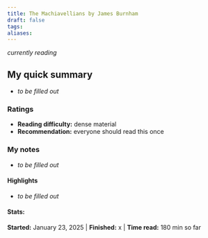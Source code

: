 ```yaml
---
title: The Machiavellians by James Burnham
draft: false
tags: 
aliases:
---
```

*currently reading*

## My quick summary
- *to be filled out*

### Ratings
- **Reading difficulty:** dense material
- **Recommendation:** everyone should read this once

### My notes
- *to be filled out*

#### Highlights
- *to be filled out*

#### Stats:
**Started:** January 23, 2025 | **Finished:** x | **Time read:** 180 min so far